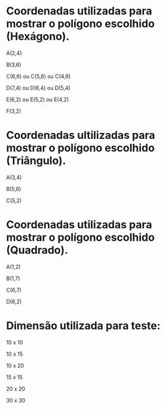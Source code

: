 # Coordenadas utilizadas para mostrar o polígono escolhido (Hexágono).
 <p>A(2,4)</p>
 <p>B(3,6)</p>
 <p>C(6,6) ou C(5,6) ou C(4,6)</p>
 <p>D(7,4) ou D(6,4) ou D(5,4)</p>
 <p>E(6,2) ou E(5,2) ou E(4,2)</p>
 <p>F(3,2)</p>

# Coordenadas ultilizadas para mostrar o polígono escolhido (Triângulo).
 <p>A(3,4)</p>
 <p>B(5,6)</p>
 <p>C(5,2)</p>

# Coordenadas utilizadas para mostrar o polígono escolhido (Quadrado).
 <p>A(1,2)</p>
 <p>B(1,7)</p>
 <p>C(6,7)</p>
 <p>D(6,2)</p>

# Dimensão utilizada para teste:
 <p>10 x 10</p>
 <p>10 x 15</p>
 <p>10 x 20</p>
 <p>15 x 15</p>
 <p>20 x 20</p>
 <p>30 x 30</p>

